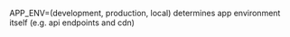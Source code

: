 APP_ENV=(development, production, local) determines app environment itself (e.g. api endpoints and cdn)
